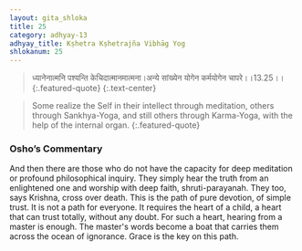 ```yaml
---
layout: gita_shloka
title: 25
category: adhyay-13
adhyay_title: Kṣhetra Kṣhetrajña Vibhāg Yog
shlokanum: 25
---
```


> ध्यानेनात्मनि पश्यन्ति केचिदात्मानमात्मना।अन्ये सांख्येन योगेन कर्मयोगेन चापरे।।13.25।।
{:.featured-quote}
{:.text-center}

> Some realize the Self in their intellect through meditation, others through Sankhya-Yoga, and still others through Karma-Yoga, with the help of the internal organ.
{:.featured-quote}

### Osho’s Commentary
And then there are those who do not have the capacity for deep meditation or profound philosophical inquiry. They simply hear the truth from an enlightened one and worship with deep faith, shruti-parayanah. They too, says Krishna, cross over death.
This is the path of pure devotion, of simple trust. It is not a path for everyone. It requires the heart of a child, a heart that can trust totally, without any doubt.
For such a heart, hearing from a master is enough. The master's words become a boat that carries them across the ocean of ignorance. Grace is the key on this path.
